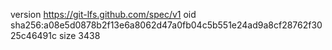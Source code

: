 version https://git-lfs.github.com/spec/v1
oid sha256:a08e5d0878b2f13e6a8062d47a0fb04c5b551e24ad9a8cf28762f3025c46491c
size 3438
